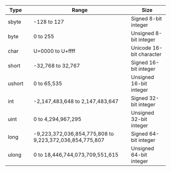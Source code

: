 Type || Range|	Size
-|-|-|-
sbyte ||	-128 to 127|	Signed 8-bit integer
byte||	0 to 255|	Unsigned 8-bit integer
char||	U+0000 to U+ffff|	Unicode 16-bit character
short||	-32,768 to 32,767|	Signed 16-bit integer
ushort||	0 to 65,535|	Unsigned 16-bit integer
int||	-2,147,483,648 to 2,147,483,647|	Signed 32-bit integer
uint||	0 to 4,294,967,295|	Unsigned 32-bit integer
long||	-9,223,372,036,854,775,808 to 9,223,372,036,854,775,807|	Signed 64-bit integer
ulong||	0 to 18,446,744,073,709,551,615|	Unsigned 64-bit integer